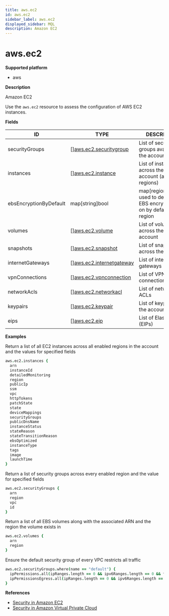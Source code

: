 ```yaml
---
title: aws.ec2
id: aws.ec2
sidebar_label: aws.ec2
displayed_sidebar: MQL
description: Amazon EC2
---
```


# aws.ec2

**Supported platform**

- aws

**Description**

Amazon EC2

Use the `aws.ec2` resource to assess the configuration of AWS EC2 instances.

**Fields**

| ID                     | TYPE                                                            | DESCRIPTION                                                                     |
| ---------------------- | --------------------------------------------------------------- | ------------------------------------------------------------------------------- |
| securityGroups         | &#91;&#93;[aws.ec2.securitygroup](aws.ec2.securitygroup.md)     | List of security groups available to the account                                |
| instances              | &#91;&#93;[aws.ec2.instance](aws.ec2.instance.md)               | List of instances across the AWS account (all regions)                          |
| ebsEncryptionByDefault | map[string]bool                                                 | map[region]boolean used to denote if EBS encryption is on by default per region |
| volumes                | &#91;&#93;[aws.ec2.volume](aws.ec2.volume.md)                   | List of volumes across the AWS account                                          |
| snapshots              | &#91;&#93;[aws.ec2.snapshot](aws.ec2.snapshot.md)               | List of snapshots across the account                                            |
| internetGateways       | &#91;&#93;[aws.ec2.internetgateway](aws.ec2.internetgateway.md) | List of internet gateways                                                       |
| vpnConnections         | &#91;&#93;[aws.ec2.vpnconnection](aws.ec2.vpnconnection.md)     | List of VPN connections                                                         |
| networkAcls            | &#91;&#93;[aws.ec2.networkacl](aws.ec2.networkacl.md)           | List of network ACLs                                                            |
| keypairs               | &#91;&#93;[aws.ec2.keypair](aws.ec2.keypair.md)                 | List of keypairs for the account                                                |
| eips                   | &#91;&#93;[aws.ec2.eip](aws.ec2.eip.md)                         | List of Elastic IPs (EIPs)                                                      |

**Examples**

Return a list of all EC2 instances across all enabled regions in the account and the values for specified fields

```coffeescript
aws.ec2.instances {
  arn
  instanceId
  detailedMonitoring
  region
  publicIp
  ssm
  vpc
  httpTokens
  patchState
  state
  deviceMappings
  securityGroups
  publicDnsName
  instanceStatus
  stateReason
  stateTransitionReason
  ebsOptimized
  instanceType
  tags
  image
  launchTime
}
```

Return a list of security groups across every enabled region and the value for specified fields

```coffeescript
aws.ec2.securityGroups {
  arn
  region
  vpc
  id
}
```

Return a list of all EBS volumes along with the associated ARN and the region the volume exists in

```coffeescript
aws.ec2.volumes {
  arn
  region
}
```

Ensure the default security group of every VPC restricts all traffic

```coffeescript
aws.ec2.securityGroups.where(name == "default") {
  ipPermissions.all(ipRanges.length == 0 && ipv6Ranges.length == 0 && fromPort == 0 && toPort == 0)
  ipPermissionsEgress.all(ipRanges.length == 0 && ipv6Ranges.length == 0 && fromPort == 0 && toPort == 0)
}
```

**References**

- [Security in Amazon EC2](https://docs.aws.amazon.com/AWSEC2/latest/UserGuide/ec2-security.html)
- [Security in Amazon Virtual Private Cloud](https://docs.aws.amazon.com/vpc/latest/userguide/security.html)
